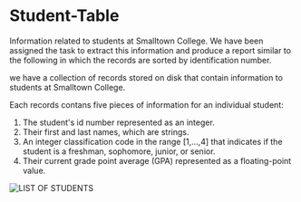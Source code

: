 # Student-Table
Information related to students at Smalltown College. We have been assigned the task to extract this information and produce a report similar to the following in which the records are sorted by identification number.


we have a collection of records stored on disk that contain information to students at Smalltown College.

Each records contans five pieces of information for an individual student:

1. The student's id number represented as an integer.
2. Their first and last names, which are strings. 
3. An integer classification code in the range [1,...,4] that indicates if the student is a freshman, sophomore, junior, or senior.
4. Their current grade point average (GPA) represented as a floating-point value.



![LIST OF STUDENTS](https://i.ibb.co/QJpJb7M/Table-Of-Students.jpg)
